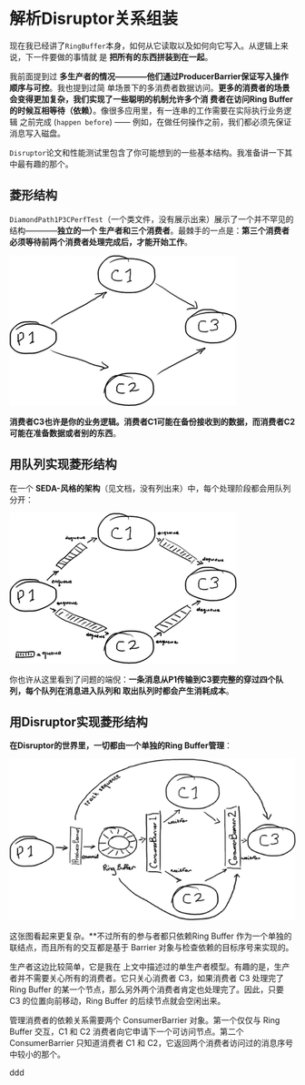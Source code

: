 解析Disruptor关系组装
================================================================================
现在我已经讲了`RingBuffer`​本身，如何从它读取以及如何向它写入​。从逻辑上来说，下一件要做的事情就
是 **把所有的东西拼装到在一起**。

我前面提到过 **多生产者的情况————他们通过ProducerBarrier保证写入操作顺序与可控**。我也提到过简
单场景下的多消费者数据访问。**更多的消费者的场景会变得更加复杂，我们​实现了一些聪明的机制允许多个消
费者在访问Ring Buffer的时候互相等待（依赖）**。像很多应用里，有一连串的工作需要在实际执行业务逻辑
之前完成 (`happen before`) —— 例如，在做任何操作之前，我们都必须先保证消息写入磁盘。

`Disruptor`论文​和性能测试里包含了你可能想到的一些基本结构。我准备讲一下其中最有趣的那个。

## 菱形结构
`DiamondPath1P3CPerfTest​`（一个类文件，没有展示出来）展示了一个并不罕见的结构————**独立的一个
生产者和三个消费者**。最棘手的一点是：**第三个消费者必须等待前两个消费者处理完成后，才能开始工作**。

![Disruptor关系组装图1](img/14.png)

**消费者C3也许是你的业务逻辑。消费者C1可能在备份接收到的数据，而消费者C2可能在准备数据或者别的东西**。

## 用队列实现菱形结构
在一个 **SEDA-风格的架构**（见文档，没有列出来）​中，每个处理阶段都会用队列分开：

![Disruptor关系组装图2](img/15.png)

你也许从这里看到了问题的端倪：**一条消息从P1传输到C3要完整的穿过四个队列，每个队列在消息进入队列和
取出队列时都会产生消耗成本**。

## 用Disruptor实现菱形结构
**在Disruptor​的世界里，一切都由一个单独的Ring Buffer管理**：

![Disruptor关系组装图3](img/16.png)

这张图看起来更复杂。**不过所有的参与者都只依赖Ring Buffer 作为一个单独的联结点，而且所有的交互都是基于 Barrier 对象与检查依赖的目标序号来实现的。

生产者这边比较简单，它是我在 上文​ 中描述过的单生产者模型。有趣的是，生产者并不需要关心所有的消费者。它只关心消费者 C3，如果消费者 C3 处理完了 Ring Buffer 的某一个节点，那么另外两个消费者肯定也处理完了。因此，只要 C3 的位置向前移动，Ring Buffer 的后续节点就会空闲出来。

管理消费者的依赖关系需要两个 ConsumerBarrier 对象。第一个仅仅与 Ring Buffer 交互，C1 和 C2 消费者向它申请下一个可访问节点。第二个 ConsumerBarrier 只知道消费者 C1 和 C2，它返回两个消费者访问过的消息序号中较小的那个。








































ddd
